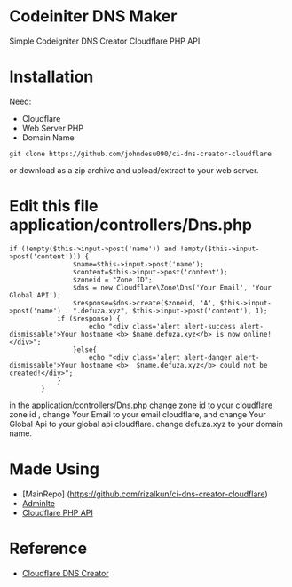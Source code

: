 # Codeiniter DNS Maker
Simple Codeigniter DNS Creator Cloudflare PHP API
# Installation
Need:
* Cloudflare
* Web Server PHP
* Domain Name

```
git clone https://github.com/johndesu090/ci-dns-creator-cloudflare
```
or download as a zip archive and upload/extract to your web server.
# Edit this file application/controllers/Dns.php
```
if (!empty($this->input->post('name')) and !empty($this->input->post('content'))) {
				$name=$this->input->post('name');
				$content=$this->input->post('content');
				$zoneid = "Zone ID";
				$dns = new Cloudflare\Zone\Dns('Your Email', 'Your Global API');
				$response=$dns->create($zoneid, 'A', $this->input->post('name') . ".defuza.xyz", $this->input->post('content'), 1);
			if ($response) {
					echo "<div class='alert alert-success alert-dismissable'>Your hostname <b> $name.defuza.xyz</b> is now online!</div>";
				}else{
					echo "<div class='alert alert-danger alert-dismissable'>Your hostname <b>  $name.defuza.xyz</b> could not be created!</div>";
			}
		}
```
in the application/controllers/Dns.php change zone id to your cloudflare zone id , change Your Email to your email cloudflare, and change Your Global Api to your global api cloudflare. change defuza.xyz to your domain name.
# Made Using
* [MainRepo] (https://github.com/rizalkun/ci-dns-creator-cloudflare)
* [Adminlte](https://github.com/almasaeed2010/AdminLTE)
* [Cloudflare PHP API](https://github.com/jamesryanbell/cloudflare)
# Reference
* [Cloudflare DNS Creator](https://github.com/reckr/cloudflare-dns-creator)

